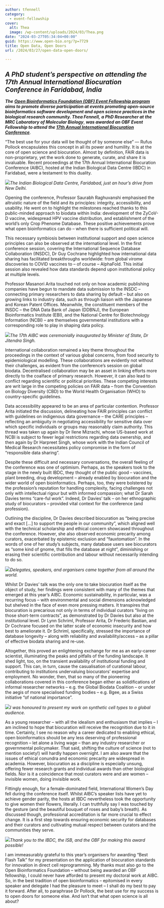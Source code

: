 ```yaml
---
author: tfennell
category:
  - event-fellowship
cover:
  alt: Thea
  image: /wp-content/uploads/2024/03/Thea.png
date: "2024-03-27T05:34:04+00:00"
guid: https://www.open-bio.org/?p=7729
title: Open Data, Open Doors
url: /2024/03/27/open-data-open-doors/

---
```

## _A PhD student’s perspective on attending the 17th Annual International Biocuration Conference in Faridabad, India_

**_The_** [**_Open Bioinformatics Foundation (OBF) Event Fellowship program_**](/travel-awards) **_aims to promote diverse participation at events promoting open-source bioinformatics software development and open science practices in the biological research community. Thea Fennell,_** _**a PhD Researcher at**_ _**the MRC Laboratory of Molecular Biology**_, **_was awarded an OBF Event Fellowship to attend_** _**the [17th Annual International Biocuration Conference](https://ibdc.rcb.res.in/biocuration2024/)**_.

“The best use for your data will be thought of by someone else” — Rufus Pollock encapsulates this concept in all its power and humility. It is at the core of open science and biocuration. Almost by definition, FAIR data is non-proprietary, yet the work done to generate, curate, and share it is invaluable. Recent proceedings at the 17th Annual International Biocuration Conference (AIBC), hosted at the Indian Biological Data Centre (IBDC) in Faridabad, were a testament to this duality.

![](https://lh7-eu.googleusercontent.com/_znLEYPPI90LQLRYscPodWVcLZDXh6t_OCeBEnELQU6_p61csENu_6xSVs2E4Ks2W7HBueK0CxZav8D9ZDxK3iOaycb97x3L4hoZCXciKcVsBN_l1I2leBlfm8zi4PNgc198vLevVRfQRVSFz5tkS34)_The Indian Biological Data Centre, Faridabad, just an hour’s drive from New Delhi._

Opening the conference, Professor Saurabh Raghuvanshi emphasised the altruistic nature of the field and its principles: integrity, accessibility, and usability. He went on to highlight the milestones reached thanks to this public-minded approach to biodata within India: development of the ZyCoV-D vaccine, widespread HPV vaccine distribution, and establishment of the world’s only Crop Phenome Database. These positive achievements prove what open bioinformatics can do – when there is sufficient political will.

This necessary symbiosis between institutional support and open science principles can also be observed at the international level. In the first conference session, covering the International Sequence Database Collaboration (INSDC), Dr Guy Cochrane highlighted how international data sharing has facilitated breakthroughs worldwide: from global virome discoveries to COVID vaccines to – of course – AlphaFold. This initial session also revealed how data standards depend upon institutional policy at multiple levels.

Professor Masanori Arita touched not only on how academic publishing companies have begun to mandate data submission to the INSDC – connecting primary researchers to data sharing by default – but also on growing links to industry data, such as through liaison with the Japanese and Korean Patent Offices. Meanwhile, the constituent members of the INSDC – the DNA Data Bank of Japan (DDBNJ), the European Bioinformatics Institute (EBI), and the National Centre for Biotechnology Information (NCBI) – are themselves governmental institutions with a corresponding role to play in shaping data policy.

![](https://lh7-eu.googleusercontent.com/l2YgrK-ZgfJv4eOFrXkFLt5poDKaUhSSbF2lARwpWhObuATTECFb-Zd8krqk5rv1doNkbtJEfY18r5YwcQGbqXvMfe-UfYgQEynojiLhCYD-E-t0D92THeT5kE0DRgl07Iq9NTogtZJeTaAarxRicNI)_The 17th AIBC was ceremonially inaugurated by Minister of State, Dr Jitendra Singh._

International collaboration remained a key theme throughout the proceedings in the context of various global concerns, from food security to epidemiological modelling. These collaborations are evidently not without their challenges, as evident from the conference’s session on global biodata. Decentralised collaboration may be an asset in linking efforts more directly to the coalface of primary research. However, it can also lead to conflict regarding scientific or political priorities. These competing interests are writ large in the competing policies on FAIR data – from the Convention on Biology Diversity (CBD) to the World Health Organisation (WHO) to country-specific guidelines.

Data accessibility appeared to be an area of particular contention. Professor Arita initiated the discussion, delineating how FAIR principles can conflict with guidelines on indigenous data governance – the CARE principles – reflecting an ambiguity in negotiating accessibility for sensitive data over which specific individuals or groups may reasonably claim authority. This thread was taken up again by Dr Ilene Mizrachi, whose US-based work at NCBI is subject to fewer legal restrictions regarding data ownership, and then again by Dr Harpreet Singh, whose work with the Indian Council of Medical Research necessitates policy compromise in the form of “responsible data sharing”.

Despite these difficult and necessary conversations, the overall feeling of the conference was one of optimism. Perhaps, as the speakers took to the stage in the newly built IBDC, they thought of the public good – vaccines, plant breeding, drug development – already enabled by biocuration and the wider world of open bioinformatics. Perhaps, too, they were bolstered by the profession’s reputation for handling complexity, facing challenges not only with intellectual rigour but with informed compassion; what Dr Sarah Davies terms “care-ful work”. Indeed, Dr Davies’ talk – on her ethnographic study of biocurators – provided vital context for the conference (and profession).

Outlining the discipline, Dr Davies described biocuration as “being precise and exact \[…\] to support the people in our community”, which aligned well with the technical scholarship and ethical concern showcased throughout the conference. However, she also observed economic precarity among curators, exacerbated by epistemic exclusion and “fauxtomation”. In the words of one of her study’s subjects, many database users see biocurators as “some kind of gnome, that fills the database at night”, diminishing or erasing their scientific contribution and labour without necessarily intending to do so.

![](https://lh7-eu.googleusercontent.com/EG3OHnh0frI3Rjazh-WeHYql4qDCUDrBSNdGajgVUPetTzZ5RqeMKfCkUtkY5HQIbVI1LHwAIOPZztNy3Sdp9bwOaJWP4R7lk87hNSf1H0A-liI0lISS2dOOUR3jcmY7cychyCExHIW25d7dDJnmzHU)_Delegates, speakers, and organisers came together from all around the world._

Whilst Dr Davies’ talk was the only one to take biocuration itself as the object of study, her findings were consistent with many of the themes that emerged at this year’s AIBC. Economic sustainability, in particular, was a recurring focus – with environmental and social dimensions acknowledged but shelved in the face of even more pressing matters. It transpires that biocuration is precarious not only in terms of individual curators “living on those short-term contracts”, as demonstrated by Dr Davies but also at the institutional level. Dr Lynn Schriml, Professor Arita, Dr Frederic Bastian, and Dr Cochrane focused on the latter scale of economic insecurity and how best to ameliorate it. Dr Schriml, specifically, stressed the importance of database longevity – along with reliability and availability/access – as a pillar of effective biodata sharing and re-use.

Altogether, this proved an enlightening exchange for me as an early-career scientist, illuminating the peaks and pitfalls of the funding landscape. It shed light, too, on the transient availability of institutional funding and support. This can, in turn, cause the casualisation of curational labour, contributing to institutions undervaluing biocurators’ expertise and employment. No wonder, then, that so many of the pioneering collaborations covered in this conference began either as solidifications of informal researcher networks – e.g. the Global Biodata Coalition – or under the aegis of more specialised funding bodies – e.g. Bgee, as a Swiss initiative “of national importance”.

![](https://lh7-eu.googleusercontent.com/maMIjdWhKrojzbHOj0h_SSMFh240sjvXErvRHGIdcF2fg2SadC8Az-A-6JGv3p8iWSbv7b1Wv1ReBQNRCKv47cDe_5YLzSYHQwnA-YHfk-ru9bReSecWRMVtYyQDkScSsBeKaCP1ApYhrXIKSot1dZ0)_I was honoured to present my work on synthetic cell types to a global audience._

As a young researcher – with all the idealism and enthusiasm that implies – I am inclined to hope that biocuration will receive the recognition due to it in time. Certainly, I see no reason why a career dedicated to enabling ethical, open bioinformatics should be any less deserving of professional recognition – let alone a living wage – than any industry researcher or governmental policymaker. That said, shifting the culture of science (not to mention society!) will hardly happen overnight. I am also aware that the issues of ethical conundra and economic precarity are widespread in academia. However, biocuration as a discipline is especially unsung, offering fewer research grants and individual awards than other biological fields. Nor is it a coincidence that most curators were and are women – invisible women, doing invisible work.

Fittingly enough, for a female-dominated field, International Women’s Day fell during the conference itself. Whilst AIBC’s speaker lists have yet to achieve gender parity, the hosts at IBDC nevertheless took the opportunity to give women their flowers, literally. I can truthfully say I was touched by the gesture (and the beautiful bouquet of roses and baby’s breath). As discussed though, professional accreditation is far more crucial to effect change. It is a first step towards ensuring economic security for databases and their curators and cultivating mutual respect between curators and the communities they serve.

![](https://lh7-eu.googleusercontent.com/NdBCjW4ejX8KCO7bF9dbOAaOuZApi37XYcsclebb-eEGW4goRCvmjXcs105bp5Z9tHJLBsUq9LFanYkgY6snCRLcoZyQ83jFvmqTJsLisAf-9H99-K9RDGV7I8DYohNv7tIpTmpgeCgqkUuaBrhXaZI)_Thank you to the IBDC, the ISB, and the OBF for making this award possible!_

I am immeasurably grateful to this year’s organisers for awarding “Best Flash Talk” for my presentation on the application of biocuration standards for innovation in direct cell reprogramming. My thanks must also go to the Open Bioinformatics Foundation – without being awarded an OBF fellowship, I could never have afforded to present my doctoral work at AIBC. So, in the best tradition of open bioinformatics – epitomised in every speaker and delegate I had the pleasure to meet – I shall do my best to pay it forward. After all, to paraphrase Dr Pollock, the best use for my success is to open doors for someone else. And isn’t that what open science is all about?
